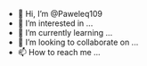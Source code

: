 - 👋 Hi, I’m @Paweleq109
- 👀 I’m interested in ...
- 🌱 I’m currently learning ...
- 💞️ I’m looking to collaborate on ...
- 📫 How to reach me ...

<!---
Paweleq109/Paweleq109 is a ✨ special ✨ repository because its `README.md` (this file) appears on your GitHub profile.
You can click the Preview link to take a look at your changes.
ur so much gay
bill gates is my cousin

